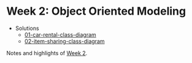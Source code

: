 # Week 2: Object Oriented Modeling

- Solutions
  - [01-car-rental-class-diagram](01-car-rental-class-diagram.pdf)
  - [02-item-sharing-class-diagram](02-item-sharing-class-diagram.pdf)

Notes and highlights of [Week 2](notes.md).
